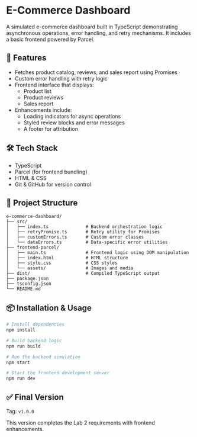 # E-Commerce Dashboard

A simulated e-commerce dashboard built in TypeScript demonstrating asynchronous operations, error handling, and retry mechanisms. It includes a basic frontend powered by Parcel.

## 🚀 Features

- Fetches product catalog, reviews, and sales report using Promises
- Custom error handling with retry logic
- Frontend interface that displays:
  - Product list
  - Product reviews
  - Sales report
- Enhancements include:
  - Loading indicators for async operations
  - Styled review blocks and error messages
  - A footer for attribution

## 🛠 Tech Stack

- TypeScript
- Parcel (for frontend bundling)
- HTML & CSS
- Git & GitHub for version control

## 📁 Project Structure

```
e-commerce-dashboard/
├── src/
│   ├── index.ts              # Backend orchestration logic
│   ├── retryPromise.ts       # Retry utility for Promises
│   ├── customErrors.ts       # Custom error classes
│   └── dataErrors.ts         # Data-specific error utilities
├── frontend-parcel/
│   ├── main.ts               # Frontend logic using DOM manipulation
│   ├── index.html            # HTML structure
│   ├── style.css             # CSS styles
│   └── assets/               # Images and media
├── dist/                     # Compiled TypeScript output
├── package.json
├── tsconfig.json
└── README.md
```

## 📦 Installation & Usage

```bash
# Install dependencies
npm install

# Build backend logic
npm run build

# Run the backend simulation
npm start

# Start the frontend development server
npm run dev
```

## ✅ Final Version

Tag: `v1.0.0`

This version completes the Lab 2 requirements with frontend enhancements.
